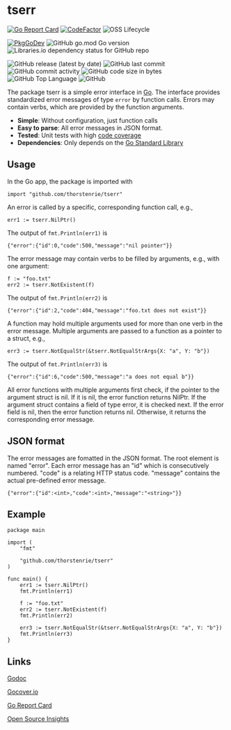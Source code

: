 # tserr

[![Go Report Card](https://goreportcard.com/badge/github.com/thorstenrie/tserr)](https://goreportcard.com/report/github.com/thorstenrie/tserr)
[![CodeFactor](https://www.codefactor.io/repository/github/thorstenrie/tserr/badge)](https://www.codefactor.io/repository/github/thorstenrie/tserr)
![OSS Lifecycle](https://img.shields.io/osslifecycle/thorstenrie/tserr)

[![PkgGoDev](https://pkg.go.dev/badge/mod/github.com/thorstenrie/tserr)](https://pkg.go.dev/mod/github.com/thorstenrie/tserr)
![GitHub go.mod Go version](https://img.shields.io/github/go-mod/go-version/thorstenrie/tserr)
![Libraries.io dependency status for GitHub repo](https://img.shields.io/librariesio/github/thorstenrie/tserr)

![GitHub release (latest by date)](https://img.shields.io/github/v/release/thorstenrie/tserr)
![GitHub last commit](https://img.shields.io/github/last-commit/thorstenrie/tserr)
![GitHub commit activity](https://img.shields.io/github/commit-activity/m/thorstenrie/tserr)
![GitHub code size in bytes](https://img.shields.io/github/languages/code-size/thorstenrie/tserr)
![GitHub Top Language](https://img.shields.io/github/languages/top/thorstenrie/tserr)
![GitHub](https://img.shields.io/github/license/thorstenrie/tserr)

The package tserr is a simple error interface in [Go](https://go.dev/). The interface provides standardized error messages of type `error` by function calls. Errors may contain verbs, which are provided by the function arguments.

- **Simple**: Without configuration, just function calls
- **Easy to parse**: All error messages in JSON format.
- **Tested**: Unit tests with high [code coverage](https://gocover.io/github.com/thorstenrie/tserr)
- **Dependencies**: Only depends on the [Go Standard Library](https://pkg.go.dev/std)

## Usage

In the Go app, the package is imported with

```
import "github.com/thorstenrie/tserr"
```

An error is called by a specific, corresponding function call, e.g., 

```
err1 := tserr.NilPtr()
```

The output of `fmt.Println(err1)` is

```
{"error":{"id":0,"code":500,"message":"nil pointer"}}
```

The error message may contain verbs to be filled by arguments, e.g., with one argument:

```
f := "foo.txt"
err2 := tserr.NotExistent(f)
```

The output of `fmt.Println(err2)` is

```
{"error":{"id":2,"code":404,"message":"foo.txt does not exist"}}
```

A function may hold multiple arguments used for more than one verb in the error message. Multiple arguments are passed to a function as a pointer to a struct, e.g.,

```
err3 := tserr.NotEqualStr(&tserr.NotEqualStrArgs{X: "a", Y: "b"})
```

The output of `fmt.Println(err3)` is

```
{"error":{"id":6,"code":500,"message":"a does not equal b"}}
```

All error functions with multiple arguments first check, if the pointer to the argument struct is nil. If it is nil, the error function returns NilPtr. If the argument struct contains a field of type error, it is checked next. If the error field is nil, then the error function returns nil. Otherwise, it returns the corresponding error message.

## JSON format

The error messages are fomatted in the JSON format. The root element is named "error". Each error message has an "id" which is consecutively numbered. "code" is a relating HTTP status code. "message" contains the actual pre-defined error message.

```
{"error":{"id":<int>,"code":<int>,"message":"<string>"}}
```

## Example

```
package main

import (
	"fmt"

	"github.com/thorstenrie/tserr"
)

func main() {
	err1 := tserr.NilPtr()
	fmt.Println(err1)

	f := "foo.txt"
	err2 := tserr.NotExistent(f)
	fmt.Println(err2)

	err3 := tserr.NotEqualStr(&tserr.NotEqualStrArgs{X: "a", Y: "b"})
	fmt.Println(err3)
}
```

## Links

[Godoc](https://pkg.go.dev/github.com/thorstenrie/tserr)

[Gocover.io](https://gocover.io/github.com/thorstenrie/tserr)

[Go Report Card](https://goreportcard.com/report/github.com/thorstenrie/tserr)

[Open Source Insights](https://deps.dev/go/github.com%2Fthorstenrie%2Ftserr)
